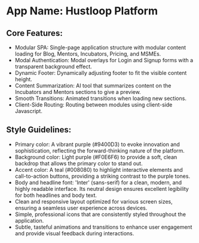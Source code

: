 # **App Name**: Hustloop Platform

## Core Features:

- Modular SPA: Single-page application structure with modular content loading for Blog, Mentors, Incubators, Pricing, and MSMEs.
- Modal Authentication: Modal overlays for Login and Signup forms with a transparent background effect.
- Dynamic Footer: Dynamically adjusting footer to fit the visible content height.
- Content Summarization: AI tool that summarizes content on the Incubators and Mentors sections to give a preview.
- Smooth Transitions: Animated transitions when loading new sections.
- Client-Side Routing: Routing between modules using client-side Javascript.

## Style Guidelines:

- Primary color: A vibrant purple (#9400D3) to evoke innovation and sophistication, reflecting the forward-thinking nature of the platform.
- Background color: Light purple (#F0E6F6) to provide a soft, clean backdrop that allows the primary color to stand out.
- Accent color: A teal (#008080) to highlight interactive elements and call-to-action buttons, providing a striking contrast to the purple tones.
- Body and headline font: 'Inter' (sans-serif) for a clean, modern, and highly readable interface. Its neutral design ensures excellent legibility for both headlines and body text.
- Clean and responsive layout optimized for various screen sizes, ensuring a seamless user experience across devices.
- Simple, professional icons that are consistently styled throughout the application.
- Subtle, tasteful animations and transitions to enhance user engagement and provide visual feedback during interactions.